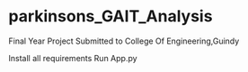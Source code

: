 # parkinsons_GAIT_Analysis
Final Year Project Submitted to College Of Engineering,Guindy

Install all requirements
Run App.py
